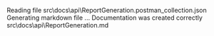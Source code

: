 Reading file src\docs\api\ReportGeneration.postman_collection.json
Generating markdown file ...
Documentation was created correctly src\docs\api\ReportGeneration.md
